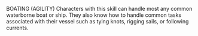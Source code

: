BOATING (AGILITY)
Characters with this skill can handle most any common waterborne boat or ship. They also know how to handle common tasks associated with their vessel such as tying knots, rigging sails, or following currents.